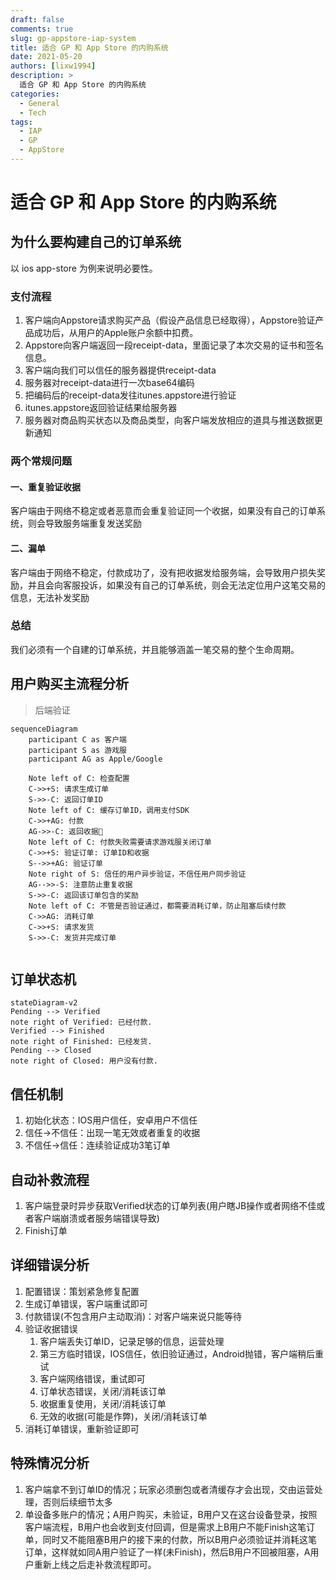 ```yaml
---
draft: false
comments: true
slug: gp-appstore-iap-system
title: 适合 GP 和 App Store 的内购系统
date: 2021-05-20
authors: [lixw1994]
description: >
  适合 GP 和 App Store 的内购系统
categories:
  - General
  - Tech
tags:
  - IAP
  - GP
  - AppStore
---
```


# 适合 GP 和 App Store 的内购系统

## 为什么要构建自己的订单系统
以 ios app-store 为例来说明必要性。
<!-- more -->

### 支付流程
1. 客户端向Appstore请求购买产品（假设产品信息已经取得），Appstore验证产品成功后，从用户的Apple账户余额中扣费。
2. Appstore向客户端返回一段receipt-data，里面记录了本次交易的证书和签名信息。
3. 客户端向我们可以信任的服务器提供receipt-data
4. 服务器对receipt-data进行一次base64编码
5. 把编码后的receipt-data发往itunes.appstore进行验证
6. itunes.appstore返回验证结果给服务器
7. 服务器对商品购买状态以及商品类型，向客户端发放相应的道具与推送数据更新通知

### 两个常规问题

#### 一、重复验证收据
客户端由于网络不稳定或者恶意而会重复验证同一个收据，如果没有自己的订单系统，则会导致服务端重复发送奖励

#### 二、漏单
客户端由于网络不稳定，付款成功了，没有把收据发给服务端，会导致用户损失奖励，并且会向客服投诉，如果没有自己的订单系统，则会无法定位用户这笔交易的信息，无法补发奖励

### 总结
我们必须有一个自建的订单系统，并且能够涵盖一笔交易的整个生命周期。

## 用户购买主流程分析
> 后端验证

```mermaid
sequenceDiagram
    participant C as 客户端
    participant S as 游戏服
    participant AG as Apple/Google
    
    Note left of C: 检查配置
    C->>+S: 请求生成订单
    S->>-C: 返回订单ID
    Note left of C: 缓存订单ID，调用支付SDK
    C->>+AG: 付款
    AG->>-C: 返回收据🧾
    Note left of C: 付款失败需要请求游戏服关闭订单
    C->>+S: 验证订单: 订单ID和收据
    S-->>+AG: 验证订单
    Note right of S: 信任的用户异步验证，不信任用户同步验证
    AG-->>-S: 注意防止重复收据
    S->>-C: 返回该订单包含的奖励
    Note left of C: 不管是否验证通过，都需要消耗订单，防止阻塞后续付款
    C->>AG: 消耗订单
    C->>+S: 请求发货
    S->>-C: 发货并完成订单
    
```

## 订单状态机

```mermaid
stateDiagram-v2
Pending --> Verified
note right of Verified: 已经付款.
Verified --> Finished
note right of Finished: 已经发货.
Pending --> Closed
note right of Closed: 用户没有付款.

```

## 信任机制

1. 初始化状态：IOS用户信任，安卓用户不信任
2. 信任->不信任：出现一笔无效或者重复的收据
3. 不信任->信任：连续验证成功3笔订单

## 自动补救流程

1. 客户端登录时异步获取Verified状态的订单列表(用户瞎JB操作或者网络不佳或者客户端崩溃或者服务端错误导致)
2. Finish订单

## 详细错误分析

1. 配置错误：策划紧急修复配置
2. 生成订单错误，客户端重试即可
3. 付款错误(不包含用户主动取消)：对客户端来说只能等待
4. 验证收据错误
   1. 客户端丢失订单ID，记录足够的信息，运营处理
   2. 第三方临时错误，IOS信任，依旧验证通过，Android抛错，客户端稍后重试
   3. 客户端网络错误，重试即可
   4. 订单状态错误，关闭/消耗该订单
   5. 收据重复使用，关闭/消耗该订单
   6. 无效的收据(可能是作弊)，关闭/消耗该订单
5. 消耗订单错误，重新验证即可

## 特殊情况分析

1. 客户端拿不到订单ID的情况；玩家必须删包或者清缓存才会出现，交由运营处理，否则后续细节太多
2. 单设备多账户的情况；A用户购买，未验证，B用户又在这台设备登录，按照客户端流程，B用户也会收到支付回调，但是需求上B用户不能Finish这笔订单，同时又不能阻塞B用户的接下来的付款，所以B用户必须验证并消耗这笔订单，这样就如同A用户验证了一样(未Finish)，然后B用户不回被阻塞，A用户重新上线之后走补救流程即可。
